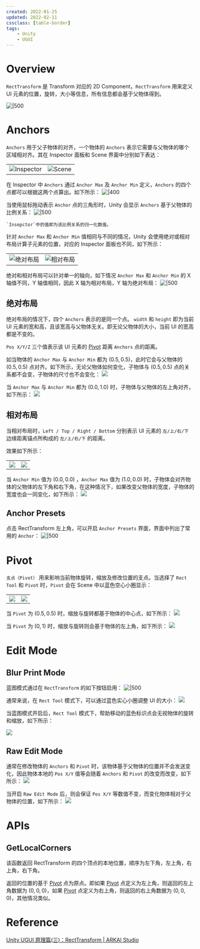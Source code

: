 ```yaml
---
created: 2022-01-25
updated: 2022-02-11
cssclass: [table-border]
tags:
    - Unity
    - UGUI
---
```


# Overview

`RectTransform` 是 Transform 对应的 2D Component，`RectTransform` 用来定义 UI 元素的位置，旋转，大小等信息，所有信息都会基于父物体得到。

![|500](assets/RectTransform/image-20220125231029155.png)

# Anchors

`Anchors` 用于父子物体的对齐，一个物体的 `Anchors` 表示它需要与父物体的哪个区域相对齐。其在 Inspector 面板和 Scene 界面中分别如下表达：

|                                                                |                                                            |
| -------------------------------------------------------------- | ---------------------------------------------------------- |
| ![Inspector](assets/RectTransform/image-20220125231146698.png) | ![Scene](assets/RectTransform/image-20220125232054760.png) |

在 Inspector 中 `Anchors` 通过 `Anchor Max` 及 `Anchor Min` 定义，`Anchors` 的四个点都可以根据这两个点算出。如下所示：
![|400](assets/RectTransform/image-20220125232613417.png)

当使用鼠标拖动表示 `Anchor` 点的三角形时，Unity 会显示 `Anchors` 基于父物体的比例关系：
![|500](assets/RectTransform/GIF%201-25-2022%2011-32-43%20PM.gif)

```ad-note
`Insepctor`中的值即为该比例关系的归一化数值。
```

针对 `Anchor Max` 和 `Anchor Min` 值相同与不同的情况，Unity 会使用绝对或相对布局计算子元素的位置，对应的 Inspector 面板也不同，如下所示：

|                                                               |                                                               |
| ------------------------------------------------------------- | ------------------------------------------------------------- |
| ![绝对布局](assets/RectTransform/image-20220125233931659.png) | ![相对布局](assets/RectTransform/image-20220125234037439.png) |

绝对和相对布局可以针对单一的轴向，如下情况 `Anchor Max` 和 `Anchor Min` 的 X 轴值不同，Y 轴值相同，因此 X 轴为相对布局，Y 轴为绝对布局：
![|500](assets/RectTransform/image-20220125235329968.png)

## 绝对布局

绝对布局的情况下，四个 `Anchors` 表示的是同一个点。 `width` 和 `height` 即为当前 UI 元素的宽和高，且该宽高与父物体无关。即无论父物体的大小，当前 UI 的宽高都是不变的。

`Pos X/Y/Z` 三个值表示该 UI 元素的 [Pivot](#Pivot) 距离 `Anchors` 点的距离。

如当物体的 `Anchor Max` 与 `Anchor Min`   都为 $(0.5,0.5)$，此时它会与父物体的 $(0.5,0.5)$ 点对齐。如下所示，无论父物体如何变化，子物体与 $(0.5,0.5)$ 点的关系都不会变，子物体的尺寸也不会变化：
![](assets/RectTransform/Anchor_08.gif)

当 `Anchor Max` 与 `Anchor Min`   都为 $(0.0,1.0)$ 时，子物体与父物体的左上角对齐，如下所示：
![](assets/RectTransform/Anchor_09.gif)



## 相对布局

当相对布局时，`Left / Top / Right / Bottom` 分别表示 UI 元素的 `左/上/右/下` 边缘距离锚点所构成的 `左/上/右/下` 的距离。

效果如下所示：

|     |     |
| --- | --- |
|  ![](assets/RectTransform/image-20220126000437133.png)  |  ![](assets/RectTransform/image-20220126000442564.png)  | 


当 `Anchor Min` 值为 $(0.0,0.0)$ ，`Anchor Max` 值为 $(1.0,0.0)$ 时，子物体会对齐物体的父物体的左下角和右下角，在这种情况下，如果改变父物体的宽度，子物体的宽度也会一同变化，如下所示：
![](assets/RectTransform/Anchor_10.gif)

## Anchor Presets

点击 RectTransform 左上角，可以开启 `Anchor Presets` 界面，界面中列出了常用的 `Anchor`：
![|500](assets/RectTransform/image-20220126094652557.png)


# Pivot

`支点（Pivot）` 用来影响当前物体旋转，缩放及修改位置的支点。当选择了 `Rect Tool` 和 `Pivot` 时，`Pivot` 会在 Scene 中以蓝色空心小圈显示：

|                                                       |                                                       |
| ----------------------------------------------------- | ----------------------------------------------------- |
| ![](assets/RectTransform/image-20220126230525862.png) | ![](assets/RectTransform/image-20220126230722014.png) |


当 `Pivot` 为 $(0.5,0.5)$ 时，缩放与旋转都基于物体的中心点，如下所示：
![](assets/RectTransform/Pivot_02.gif)

当 `Pivot` 为 $(0,1)$ 时，缩放与旋转则会基于物体的左上角，如下所示：
![](assets/RectTransform/Pivot_03.gif)

# Edit Mode

## Blur Print Mode

蓝图模式通过在 `RectTransform` 的如下按钮启用：
![|500](assets/RectTransform/image-20220126231416341.png)

通常来说，在 `Rect Tool` 模式下，可以通过蓝色实心小圈调整 UI 的大小：
![](assets/RectTransform/GIF%201-26-2022%2011-30-35%20PM.gif)

当蓝图模式开启后，`Rect Tool` 模式下，帮助移动的蓝色标识点会无视物体的旋转和缩放，如下所示：

![](assets/RectTransform/image-20220126234213646.png)

## Raw Edit Mode

通常在修改物体的 `Anchors` 和 `Pivot` 时，该物体基于父物体的位置并不会发送变化，因此物体本地的 `Pos X/Y` 值等会随着 `Anchors` 和 `Pivot` 的改变而改变，如下所示：
![](assets/RectTransform/GIF%201-26-2022%2011-44-49%20PM.gif)

当开启 `Raw Edit Mode` 后，则会保证 `Pos X/Y` 等数值不变，而变化物体相对于父物体的位置，如下所示：
![](assets/RectTransform/GIF%201-26-2022%2011-51-26%20PM.gif)


# APIs

## GetLocalCorners

该函数返回 RectTransform 的四个顶点的本地位置，顺序为左下角，左上角，右上角，右下角。

返回的位置的基于 [Pivot](#Pivot) 点为原点。即如果 [Pivot](#Pivot) 点定义为左上角，则返回的左上角数据为 $(0,0,0)$，如果 [Pivot](#Pivot) 点定义为右上角，则返回的右上角数据为 $(0,0,0)$，其他情况类似。

# Reference

[Unity UGUI 原理篇(三)：RectTransform | ARKAI Studio](https://www.arkaistudio.com/blog/2016/05/02/unity-ugui-%E5%8E%9F%E7%90%86%E7%AF%87%E4%B8%89%EF%BC%9Arecttransform/)